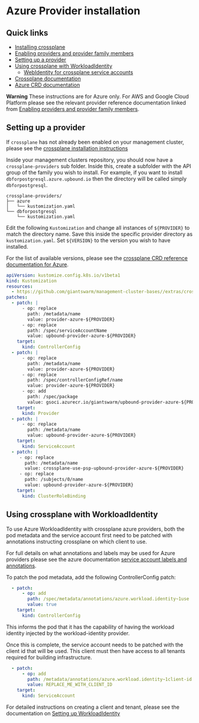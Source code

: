 # Azure Provider installation

## Quick links

- [Installing crossplane](../../../README.md)
- [Enabling providers and provider family members](../README.md)
- [Setting up a provider](#setting-up-a-provider)
- [Using crossplane with WorkloadIdentity](#using-crossplane-with-workloadidentity)
  - [WebIdentity for crossplane service accounts](./setting-up-workloadidentity.md)
- [Crossplane documentation](https://docs.crossplane.io/)
- [Azure CRD documentation](https://doc.crds.dev/github.com/upbound/provider-azure)

**Warning** These instructions are for Azure only. For AWS and Google Cloud
Platform please see the relevant provider reference documentation linked from
[Enabling providers and provider family members](../README.md).

## Setting up a provider

If `crossplane` has not already been enabled on your management cluster, please
see the [crossplane installation instructions](../../../README.md)

Inside your management clusters repository, you should now have a
`crossplane-providers` sub folder. Inside this, create a subfolder with the API
group of the family you wish to install. For example, if you want to install
`dbforpostgresql.azure.upbound.io` then the directory will be called simply
`dbforpostgresql`.

```nohighlight
crossplane-providers/
├── azure
│   └── kustomization.yaml
└── dbforpostgresql
    └── kustomization.yaml
```

Edit the following `Kustomization` and change all instances of `${PROVIDER}` to
match the directory name. Save this inside the specific provider directory as
`kustomization.yaml`. Set `${VERSION}` to the version you wish to have installed.

For the list of available versions, please see the [crossplane CRD reference
documentation for Azure](https://doc.crds.dev/github.com/upbound/provider-azure).

```yaml
apiVersion: kustomize.config.k8s.io/v1beta1
kind: Kustomization
resources:
  - https://github.com/giantswarm/management-cluster-bases//extras/crossplane/providers/upbound/azure?ref=main
patches:
  - patch: |
      - op: replace
        path: /metadata/name
        value: provider-azure-${PROVIDER}
      - op: replace
        path: /spec/serviceAccountName
        value: upbound-provider-azure-${PROVIDER}
    target:
      kind: ControllerConfig
  - patch: |
      - op: replace
        path: /metadata/name
        value: provider-azure-${PROVIDER}
      - op: replace
        path: /spec/controllerConfigRef/name
        value: provider-azure-${PROVIDER}
      - op: add
        path: /spec/package
        value: gsoci.azurecr.io/giantswarm/upbound-provider-azure-${PROVIDER}:${VERSION}
    target:
      kind: Provider
  - patch: |
      - op: replace
        path: /metadata/name
        value: upbound-provider-azure-${PROVIDER}
    target:
      kind: ServiceAccount
  - patch: |
     - op: replace
       path: /metadata/name
       value: crossplane-use-psp-upbound-provider-azure-${PROVIDER}
     - op: replace
       path: /subjects/0/name
       value: upbound-provider-azure-${PROVIDER}
    target:
      kind: ClusterRoleBinding
```

## Using crossplane with WorkloadIdentity

To use Azure WorkloadIdentity with crossplane azure providers, both the pod
metadata and the service account first need to be patched with annotations
instructing crossplane on which client to use.

For full details on what annotations and labels may be used for Azure providers
please see the azure documentation [service account labels and annotations](https://azure.github.io/azure-workload-identity/docs/topics/service-account-labels-and-annotations.html).

To patch the pod metadata, add the following ControllerConfig patch:

```yaml
  - patch:
      - op: add
        path: /spec/metadata/annotations/azure.workload.identity~1use
        value: true
    target:
      kind: ControllerConfig
```

This informs the pod that it has the capability of having the workload identity
injected by the workload-identity provider.

Once this is complete, the service account needs to be patched with the client
id that will be used. This client must then have access to all tenants required
for building infrastructure.

```yaml
  - patch:
      - op: add
        path: /metadata/annotations/azure.workload.identity~1client-id
        value: REPLACE_ME_WITH_CLIENT_ID
    target:
      kind: ServiceAccount
```

For detailed instructions on creating a client and tenant, please see the
documentation on [Setting up WorkloadIdentity](./setting-up-workloadidentity.md)
